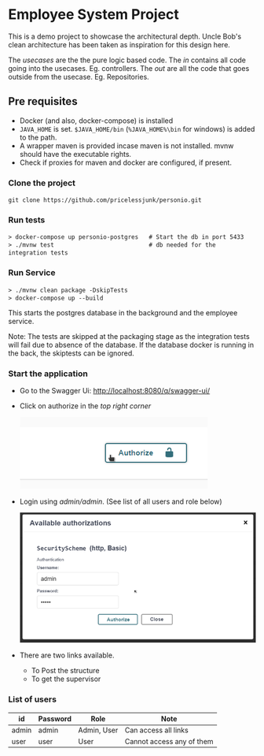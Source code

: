 # Employee System Project

This is a demo project to showcase the architectural depth. Uncle Bob's clean architecture has been taken as inspiration for this design here.

The _usecases_ are the the pure logic based code. The _in_ contains all code going into the usecases. Eg. controllers. The _out_ are all the code that goes outside from the usecase. Eg. Repositories.  

## Pre requisites

- Docker (and also, docker-compose) is installed
- `JAVA_HOME` is set. `$JAVA_HOME/bin` (`%JAVA_HOME%\bin` for windows) is added to the path.
- A wrapper maven is provided incase maven is not installed. mvnw should have the executable rights.
- Check if proxies for maven and docker are configured, if present.

### Clone the project

```shell script
git clone https://github.com/pricelessjunk/personio.git
```

### Run tests

```shell script
> docker-compose up personio-postgres   # Start the db in port 5433
> ./mvnw test                           # db needed for the integration tests
```

### Run Service

```shell script
> ./mvnw clean package -DskipTests
> docker-compose up --build
```

This starts the postgres database in the background and the employee service.

Note: The tests are skipped at the packaging stage as the integration tests will fail due to absence of the database. If the database docker is running in the back, the skiptests can be ignored.

### Start the application

- Go to the Swagger Ui:  [http://localhost:8080/q/swagger-ui/](http://localhost:8080/q/swagger-ui/)
- Click on authorize in the _top right corner_

    ![Authorize](images/authorize.png "Authorize")

- Login using _admin/admin_. (See list of all users and role below)

    ![Login](images/login.png "Login")

- There are two links available.
    - To Post the structure
    - To get the supervisor

### List of users

| id    | Password | Role       | Note                      |
|-------|----------|------------|---------------------------|
| admin | admin    | Admin, User| Can access all links      |
| user  | user     | User       | Cannot access any of them |
